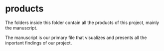 # products

The folders inside this folder contain all the products of this project, mainly the manuscript.

The manuscript is our primary file that visualizes and presents all the inportant findings of our project.

